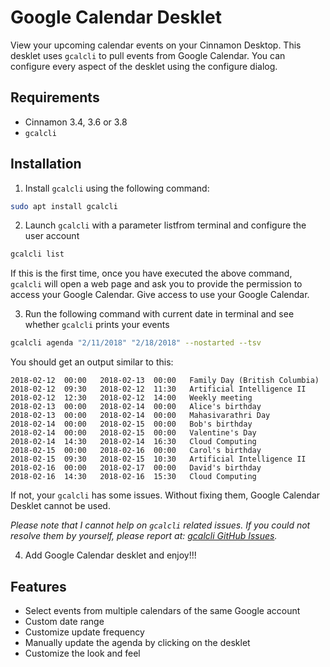 # Google Calendar Desklet

View your upcoming calendar events on your Cinnamon Desktop. This desklet uses `gcalcli` to pull events from Google Calendar. You can configure every aspect of the desklet using the configure dialog.

## Requirements

- Cinnamon 3.4, 3.6 or 3.8
- `gcalcli`

## Installation

1. Install `gcalcli` using the following command:
```bash
sudo apt install gcalcli
```

2. Launch `gcalcli` with a parameter listfrom terminal and configure the user account
```bash
gcalcli list
```
If this is the first time, once you have executed the above command, `gcalcli` will open a web page and ask you to provide the permission to access your Google Calendar. Give access to use your Google Calendar.

3. Run the following command with current date in terminal and see whether `gcalcli` prints your events
```bash
gcalcli agenda "2/11/2018" "2/18/2018" --nostarted --tsv
```
You should get an output similar to this:
```
2018-02-12	00:00	2018-02-13	00:00	Family Day (British Columbia)
2018-02-12	09:30	2018-02-12	11:30	Artificial Intelligence II
2018-02-12	12:30	2018-02-12	14:00	Weekly meeting
2018-02-13	00:00	2018-02-14	00:00	Alice's birthday
2018-02-13	00:00	2018-02-14	00:00	Mahasivarathri Day
2018-02-14	00:00	2018-02-15	00:00	Bob's birthday
2018-02-14	00:00	2018-02-15	00:00	Valentine's Day
2018-02-14	14:30	2018-02-14	16:30	Cloud Computing
2018-02-15	00:00	2018-02-16	00:00	Carol's birthday
2018-02-15	09:30	2018-02-15	10:30	Artificial Intelligence II
2018-02-16	00:00	2018-02-17	00:00	David's birthday
2018-02-16	14:30	2018-02-16	15:30	Cloud Computing
```
If not, your `gcalcli` has some issues. Without fixing them, Google Calendar Desklet cannot be used.

*Please note that I cannot help on `gcalcli` related issues. If you could not resolve them by yourself, please report at: [gcalcli GitHub Issues](https://github.com/insanum/gcalcli/issues).*


4. Add Google Calendar desklet and enjoy!!!


## Features

- Select events from multiple calendars of the same Google account
- Custom date range
- Customize update frequency
- Manually update the agenda by clicking on the desklet
- Customize the look and feel
